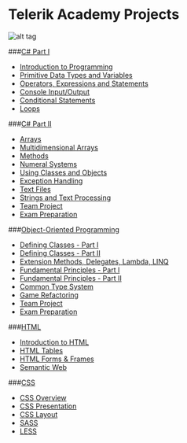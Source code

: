 Telerik Academy Projects
=======
![alt tag](https://raw2.github.com/unbelt/Telerik/master/TelerikNinja.gif)


###[C# Part I](https://github.com/unbelt/Telerik/tree/master/Homeworks/01.CSharpPartOne)
  - [Introduction to Programming](https://github.com/unbelt/Telerik/tree/master/Homeworks/01.CSharpPartOne/01.IntroductionToProgramming)
  - [Primitive Data Types and Variables](https://github.com/unbelt/Telerik/tree/master/Homeworks/01.CSharpPartOne/02.PrimitiveDataTypesAndVariables)
  - [Operators, Expressions and Statements](https://github.com/unbelt/Telerik/tree/master/Homeworks/01.CSharpPartOne/03.OperatorsExpressionsAndStatements)
  - [Console Input/Output](https://github.com/unbelt/Telerik/tree/master/Homeworks/01.CSharpPartOne/04.ConsoleInputOutput)
  - [Conditional Statements](https://github.com/unbelt/Telerik/tree/master/Homeworks/01.CSharpPartOne/05.ConditionalStatements)
  - [Loops](https://github.com/unbelt/Telerik/tree/master/Homeworks/01.CSharpPartOne/06.Loops)

###[C# Part II](https://github.com/unbelt/Telerik/tree/master/Homeworks/02.CSharpPartTwo)
  - [Arrays](https://github.com/unbelt/Telerik/tree/master/Homeworks/02.CSharpPartTwo/01.Arrays)
  - [Multidimensional Arrays](https://github.com/unbelt/Telerik/tree/master/Homeworks/02.CSharpPartTwo/02.MultidimensionalArrays)
  - [Methods](https://github.com/unbelt/Telerik/tree/master/Homeworks/02.CSharpPartTwo/03.Methods)
  - [Numeral Systems](https://github.com/unbelt/Telerik/tree/master/Homeworks/02.CSharpPartTwo/04.NumeralSystems)
  - [Using Classes and Objects](https://github.com/unbelt/Telerik/tree/master/Homeworks/02.CSharpPartTwo/05.UsingClassesAndObjects)
  - [Exception Handling](https://github.com/unbelt/Telerik/tree/master/Homeworks/02.CSharpPartTwo/06.ExceptionHandling)
  - [Text Files](https://github.com/unbelt/Telerik/tree/master/Homeworks/02.CSharpPartTwo/07.TextFiles)
  - [Strings and Text Processing](https://github.com/unbelt/Telerik/tree/master/Homeworks/02.CSharpPartTwo/08.StringsAndTextProcessing)
  - [Team Project](https://github.com/unbelt/Telerik/tree/master/Teamworks/Asteroids)
  - [Exam Preparation](https://github.com/unbelt/Telerik/tree/master/Homeworks/02.CSharpPartTwo/10.PracticalPreparation)

###[Object-Oriented Programming](https://github.com/unbelt/Telerik/tree/master/Homeworks/03.OOP)
  - [Defining Classes - Part I](https://github.com/unbelt/Telerik/tree/master/Homeworks/03.OOP/01.DefiningClasses-PartOne)
  - [Defining Classes - Part II](https://github.com/unbelt/Telerik/tree/master/Homeworks/03.OOP/02.DefiningClasses-PartTwo)
  - [Extension Methods, Delegates, Lambda, LINQ](https://github.com/unbelt/Telerik/tree/master/Homeworks/03.OOP/03.ExtensionMethods-Delegates-Lambda-LINQ)
  - [Fundamental Principles - Part I](https://github.com/unbelt/Telerik/tree/master/Homeworks/03.OOP/04.OOP-Principles-PartOne)
  - [Fundamental Principles - Part II](https://github.com/unbelt/Telerik/tree/master/Homeworks/03.OOP/05.OOP-Principles-PartTwo)
  - [Common Type System](https://github.com/unbelt/Telerik/tree/master/Homeworks/03.OOP/06.CommonTypeSystem)
  - [Game Refactoring](https://github.com/unbelt/Telerik/tree/master/Homeworks/03.OOP/AcademyPopcorn)
  - [Team Project](https://github.com/unbelt/Telerik/tree/master/Teamworks/RentalSystem)
  - [Exam Preparation](https://github.com/unbelt/Telerik/tree/master/Homeworks/03.OOP/Exam-Practice)

###[HTML](https://github.com/unbelt/Telerik/tree/master/Homeworks/04.HTML)
  - [Introduction to HTML](https://github.com/unbelt/Telerik/tree/master/Homeworks/04.HTML/01.HTML-Intro)
  - [HTML Tables](https://github.com/unbelt/Telerik/tree/master/Homeworks/04.HTML/02.HTML-Tables)
  - [HTML Forms & Frames](https://github.com/unbelt/Telerik/tree/master/Homeworks/04.HTML/03.HTML-Forms)
  - [Semantic Web](https://github.com/unbelt/Telerik/tree/master/Homeworks/04.HTML/04.HTML-Semantic)

###[CSS](https://github.com/unbelt/Telerik/tree/master/Homeworks/05.CSS)
  - [CSS Overview](https://github.com/unbelt/Telerik/tree/master/Homeworks/05.CSS/01.CSS-Overview)
  - [CSS Presentation](https://github.com/unbelt/Telerik/tree/master/Homeworks/05.CSS/02.CSS-Presentation)
  - [CSS Layout](https://github.com/unbelt/Telerik/tree/master/Homeworks/05.CSS/03.CSS-Layout)
  - [SASS](https://github.com/unbelt/Telerik/tree/master/Homeworks/05.CSS/04.CSS-SASS)
  - [LESS](https://github.com/unbelt/Telerik/tree/master/Homeworks/05.CSS/05.CSS-LESS)

